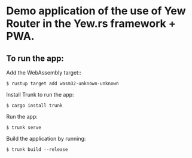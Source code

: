 # Demo application of the use of Yew Router in the Yew.rs framework + PWA.

## To run the app:

Add the WebAssembly target::

```
$ rustup target add wasm32-unknown-unknown
```

Install Trunk to run the app:

```
$ cargo install trunk
```

Run the app:

```
$ trunk serve
```

Build the application by running:

```
$ trunk build --release
```
